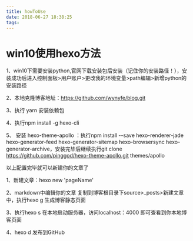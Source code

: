 ```yaml
---
title: howToUse
date: 2018-06-27 18:38:25
tags:
---
```

# win10使用hexo方法

1、win10下需要安装python,官网下载安装包后安装（记住你的安装路径！），安装成功后进入控制面板>用户账户>更改我的环境变量>path编辑>新增python的安装路径

2、本地克隆博客地址：https://github.com/wynyfe/blog.git

3、执行 yarn 安装依赖包

4、执行npm install -g hexo-cli

5、 安装 hexo-theme-apollo ：执行npm install --save hexo-renderer-jade hexo-generator-feed hexo-generator-sitemap hexo-browsersync hexo-generator-archive，安装完毕后继续执行git clone https://github.com/pinggod/hexo-theme-apollo.git themes/apollo

以上配置完毕就可以新建你的文章了

1、新建文章：hexo new 'pageName'

2、markdown中编辑你的文章 复制到博客根目录下source>_posts>新建文章中，执行hexo g 生成博客静态页面

3、执行hexo s 在本地启动服务器，访问localhost：4000 即可查看到你本地博客页面

4、hexo  d 发布到GitHub

